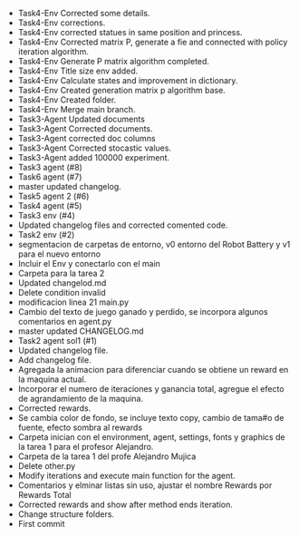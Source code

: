 - Task4-Env Corrected some details.
- Task4-Env corrections.
- Task4-Env corrected statues in same position and princess.
- Task4-Env Corrected matrix P, generate a fie and connected with policy iteration algorithm.
- Task4-Env Generate P matrix algorithm completed.
- Task4-Env Title size env added.
- Task4-Env Calculate states and improvement in dictionary.
- Task4-Env Created generation matrix p algorithm base.
- Task4-Env Created folder.
- Task4-Env Merge main branch.
- Task3-Agent Updated documents
- Task3-Agent Corrected documents.
- Task3-Agent corrected doc columns
- Task3-Agent Corrected stocastic values.
- Task3-Agent added 100000 experiment.
- Task3 agent (#8)
- Task6 agent (#7)
- master updated changelog.
- Task5 agent 2 (#6)
- Task4 agent (#5)
- Task3 env (#4)
- Updated changelog files and corrected comented code.
- Task2 env (#2)
- segmentacion de carpetas de entorno, v0 entorno del Robot Battery y v1 para el nuevo entorno
- Incluir el Env y conectarlo con el main
- Carpeta para la tarea 2
- Updated changelod.md
- Delete condition invalid
- modificacion linea 21 main.py
- Cambio del texto de juego ganado y perdido, se incorpora algunos comentarios en agent.py
- master updated CHANGELOG.md
- Task2 agent sol1 (#1)
- Updated changelog file.
- Add changelog file.
- Agregada la animacion para diferenciar cuando se obtiene un reward en la maquina actual.
- Incorporar el numero de iteraciones y ganancia total, agregue el efecto de agrandamiento de la maquina.
- Corrected rewards.
- Se cambia color de fondo, se incluye texto copy, cambio de tama#o de fuente, efecto sombra al rewards
- Carpeta inician con el environment, agent, settings, fonts y graphics de la tarea 1 para el profesor Alejandro.
- Carpeta de la tarea 1 del profe Alejandro Mujica
- Delete other.py
- Modify iterations and execute main function for the agent.
- Comentarios y elminar listas sin uso, ajustar el nombre Rewards por Rewards Total
- Corrected rewards and show after method ends iteration.
- Change structure folders.
- First commit
